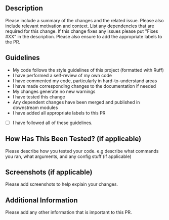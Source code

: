 ## Description

Please include a summary of the changes and the related issue. Please also include relevant motivation and context. List any dependencies that are required for this change. If this change fixes any issues please put "Fixes #XX" in the description. Please also ensure to add the appropriate labels to the PR.

## Guidelines

- My code follows the style guidelines of this project (formatted with Ruff)
- I have performed a self-review of my own code
- I have commented my code, particularly in hard-to-understand areas
- I have made corresponding changes to the documentation if needed
- My changes generate no new warnings
- I have tested this change
- Any dependent changes have been merged and published in downstream modules
- I have added all appropriate labels to this PR

- [ ] I have followed all of these guidelines.

## How Has This Been Tested? (if applicable)

Please describe how you tested your code. e.g describe what commands you ran, what arguments, and any config stuff (if applicable)

## Screenshots (if applicable)

Please add screenshots to help explain your changes.

## Additional Information

Please add any other information that is important to this PR.
